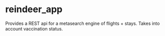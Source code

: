 # reindeer_app
Provides a REST api for a metasearch engine of flights + stays. Takes into account vaccination status.
